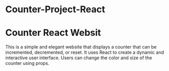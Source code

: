 # Counter-Project-React

# Counter React Websit
This is a simple and elegant website that displays a counter that can be incremented, decremented, or reset. It uses React to create a dynamic and interactive user interface. Users can change the color and size of the counter using props.

 
